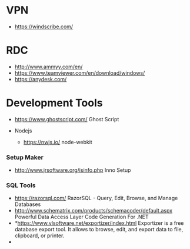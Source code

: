 # VPN
*   https://windscribe.com/

# RDC
*   http://www.ammyy.com/en/
*   https://www.teamviewer.com/en/download/windows/
*   https://anydesk.com/

# Development Tools
  * https://www.ghostscript.com/ Ghost Script
  
  * Nodejs
    *  https://nwjs.io/ node-webkit
    
### Setup Maker
  * http://www.jrsoftware.org/isinfo.php Inno Setup 
   
### SQL Tools
  * https://razorsql.com/ RazorSQL - Query, Edit, Browse, and Manage Databases
  * http://www.schematrix.com/products/schemacoder/default.aspx Powerful Data Access Layer Code Generation For .NET
  * *https://www.vlsoftware.net/exportizer/index.html Exportizer is a free database export tool. It allows to browse, edit, and export  data to file, clipboard, or printer.
  *
